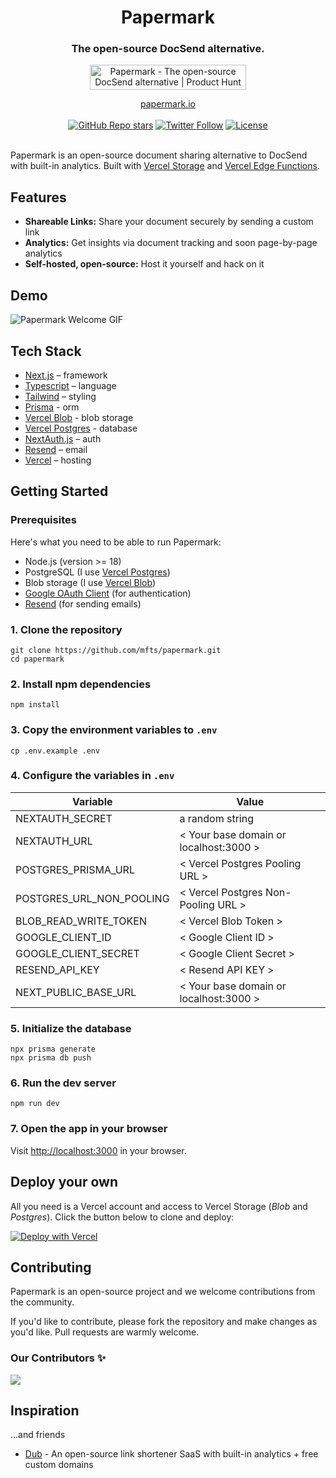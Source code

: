 <div align="center">
  <h1 align="center">Papermark</h1>
  <h3>The open-source DocSend alternative.</h3>

  <a target="_blank" href="https://www.producthunt.com/posts/papermark-3?utm_source=badge-top-post-badge&amp;utm_medium=badge&amp;utm_souce=badge-papermark"><img src="https://api.producthunt.com/widgets/embed-image/v1/top-post-badge.svg?post_id=411605&amp;theme=light&amp;period=daily" alt="Papermark - The open-source DocSend alternative | Product Hunt" style="width:250px;height:40px"></a>
</div>

<div align="center">
  <a href="https://www.papermark.io">papermark.io</a>
</div>

<br/>

<div align="center">
  <a href="https://github.com/mfts/papermark/stargazers"><img alt="GitHub Repo stars" src="https://img.shields.io/github/stars/mfts/papermark"></a>
  <a href="https://twitter.com/mfts0"><img alt="Twitter Follow" src="https://img.shields.io/twitter/follow/mfts0"></a>
  <a href="https://github.com/mfts/papermark/blob/main/LICENSE"><img alt="License" src="https://img.shields.io/badge/license-AGPLv3-purple"></a>
</div>

<br/>

Papermark is an open-source document sharing alternative to DocSend with built-in analytics. Built with [Vercel Storage](http://vercel.com/storage) and [Vercel Edge Functions](http://vercel.com/edge).


## Features

- **Shareable Links:** Share your document securely by sending a custom link
- **Analytics:** Get insights via document tracking and soon page-by-page analytics
- **Self-hosted, open-source:** Host it yourself and hack on it


## Demo 
![Papermark Welcome GIF](.github/images/papermark-welcome.gif)


## Tech Stack

- [Next.js](https://nextjs.org/) – framework
- [Typescript](https://www.typescriptlang.org/) – language
- [Tailwind](https://tailwindcss.com/) – styling
- [Prisma](https://prisma.io) - orm
- [Vercel Blob](https://vercel.com/storage/blob) - blob storage
- [Vercel Postgres](https://vercel.com/storage/postgres) - database
- [NextAuth.js](https://next-auth.js.org/) – auth
- [Resend](https://resend.com) – email
- [Vercel](https://vercel.com/) – hosting


## Getting Started

### Prerequisites

Here's what you need to be able to run Papermark:

- Node.js (version >= 18)
- PostgreSQL (I use [Vercel Postgres](https://vercel.com/storage/postgres))
- Blob storage (I use [Vercel Blob](https://vercel.com/storage/blob))
- [Google OAuth Client](https://console.cloud.google.com/apis/credentials) (for authentication)
- [Resend](https://resend.com) (for sending emails)

### 1. Clone the repository

```shell
git clone https://github.com/mfts/papermark.git
cd papermark
```

### 2. Install npm dependencies

```shell
npm install
```

### 3. Copy the environment variables to `.env`

```shell
cp .env.example .env
```

### 4. Configure the variables in `.env`

| Variable | Value |
|---|---|
| NEXTAUTH_SECRET | a random string |
| NEXTAUTH_URL | < Your base domain or localhost:3000 > |
| POSTGRES_PRISMA_URL  | < Vercel Postgres Pooling URL > |
| POSTGRES_URL_NON_POOLING | < Vercel Postgres Non-Pooling URL > |
| BLOB_READ_WRITE_TOKEN | < Vercel Blob Token > |
| GOOGLE_CLIENT_ID | < Google Client ID > |
| GOOGLE_CLIENT_SECRET | < Google Client Secret > |
| RESEND_API_KEY | < Resend API KEY > |
| NEXT_PUBLIC_BASE_URL | < Your base domain or localhost:3000 > |


### 5. Initialize the database

```shell
npx prisma generate
npx prisma db push
```

### 6. Run the dev server

```shell
npm run dev
```

### 7. Open the app in your browser

Visit [http://localhost:3000](http://localhost:3000) in your browser.


## Deploy your own

All you need is a Vercel account and access to Vercel Storage (_Blob_ and _Postgres_). Click the
button below to clone and deploy:

[![Deploy with Vercel](https://vercel.com/button)](https%3A%2F%2Fvercel.com%2Fnew%2Fclone%3Frepository-url%3Dhttps%3A%2F%2Fgithub.com%2Fmfts%2Fpapermark%26env%3DNEXTAUTH_SECRET%2CNEXTAUTH_URL%2CPOSTGRES_PRISMA_URL%2CPOSTGRES_PRISMA_URL_NON_POOLING%2CBLOB_READ_WRITE_TOKEN%2CGOOGLE_CLIENT_ID%2CGOOGLE_CLIENT_SECRET%2CNEXT_PUBLIC_BASE_URL%26envDescription%3DHere%27s%20an%20example%20.env%20for%20all%20variables%20required%26envLink%3Dhttps%3A%2F%2Fgithub.com%2Fmfts%2Fpapermark%2Fblob%2Fmain%2F.env.example%26project-name%3Dmy-awesome-papermark%26repository-name%3Dmy-awesome-papermark%26demo-title%3DPapermark%26demo-description%3DPapermark%20is%20an%20open-source%20document%20sharing%20alternative%20to%20DocSend%20with%20built-in%20analytics.%26demo-url%3Dhttps%3A%2F%2Fwww.papermark.io%26demo-image%3Dhttps%3A%2F%2Fwww.papermark.io%2F_static%2Fpapermark.png)

## Contributing

Papermark is an open-source project and we welcome contributions from the community.

If you'd like to contribute, please fork the repository and make changes as you'd like. Pull requests are warmly welcome.

### Our Contributors ✨

<a href="https://github.com/mfts/papermark/graphs/contributors">
  <img src="https://contrib.rocks/image?repo=mfts/papermark" />
</a>


## Inspiration

...and friends

- [Dub](https://github.com/steven-tey/dub) - An open-source link shortener SaaS with built-in analytics + free custom domains
